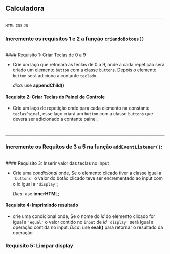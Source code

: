 ## Calculadora 
<hr>

`HTML` `CSS` `JS`

### Incremente os requisitos 1 e 2 a função `criandoBotoes()`
<br>
#### Requisito 1: Criar Teclas de 0 a 9

 - Crie um laço que retonará as teclas de 0 a 9, onde a cada repetição será criado um elemento `button` com a classe `buttons`. Depois o elemento `button` será adiciona a contante `teclado`.

    _dica_: use **appendChild()**

#### Requisito 2: Criar Teclas do Painel de Controle

- Crie um laço de repetição onde para cada elemento na constante `teclasPainel`, esse laço criará um `button` com a classe `buttons` que deverá ser adicionado a contante painel.
<br>
<hr>

### Incremente os Requitos de 3 a 5 na função `addEventListener()`:
<br>
#### Requisito 3: Inserir valor das teclas no input

- Crie uma _condicional_ onde, Se o elemento clicado tiver a classe igual a `'buttons'` o valor do botão clicado teve ser encrementado ao input com o id igual a `'display'`;
   
    _Dica_: use **innerHTML**;


#### Requisito 4: Imprimindo resultado

- crie uma condicional onde, Se o nome do _id_ do elemento clicado for igual a `'equal'` o valor contido no `input` de _id_ `'display'` será igual a operação contida no input.
    _Dica_: use **eval()** para retornar o resultado da operação

### Requisito 5: Limpar display

